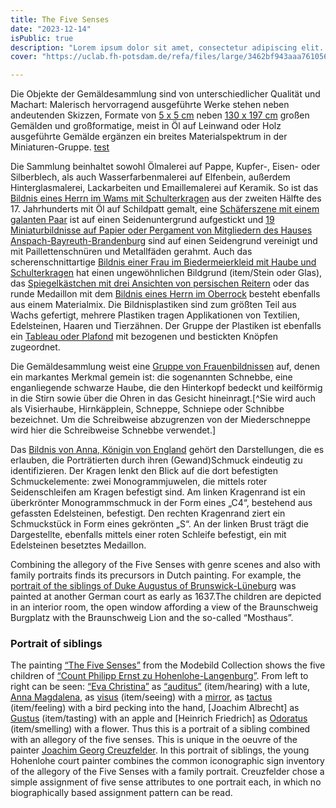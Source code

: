 ```yaml
---
title: The Five Senses
date: "2023-12-14"
isPublic: true
description: "Lorem ipsum dolor sit amet, consectetur adipiscing elit. Sed at imperdiet sapien. Fusce dolor ex, lobortis sit amet tincidunt id, posuere vel metus. Donec et ipsum et odio ullamcorper tincidunt sit amet id sem. Mauris non lorem imperdiet, rutrum mi nec, condimentum tortor. Quisque sit amet odio facilisis, porttitor nunc quis, dictum est. Quisque sollicitudin lorem et est ullamcorper vestibulum. Quisque a aliquet tortor. Morbi ac purus nibh. Cras a mauris sodales, maximus tellus eu, efficitur lectus. Quisque congue iaculis massa quis bibendum. In mauris turpis, scelerisque id faucibus et, vestibulum id risus. Nam consequat rhoncus libero, ut molestie lectus tincidunt tristique. Vivamus ut fringilla arcu, vitae eleifend quam. Integer pretium quam sed eleifend rhoncus. Aenean faucibus nunc non commodo hendrerit. Morbi sodales vel lectus id facilisis."
cover: "https://uclab.fh-potsdam.de/refa/files/large/3462bf943aaa761056dba91c89a90652c4833aaf.jpg"

---
```


Die Objekte der Gemäldesammlung sind von unterschiedlicher Qualität und Machart: Malerisch hervorragend ausgeführte Werke stehen neben andeutenden Skizzen, Formate von [5 x 5 cm](item/463) neben [130 x 197 cm](item/148) großen Gemälden und großformatige, meist in Öl auf Leinwand oder Holz ausgeführte Gemälde ergänzen ein breites Materialspektrum in der Miniaturen-Gruppe.
[test](item/40162)


Die Sammlung beinhaltet sowohl Ölmalerei auf Pappe, Kupfer-, Eisen- oder Silberblech, als auch Wasserfarbenmalerei auf Elfenbein, außerdem Hinterglasmalerei, Lackarbeiten und Emaillemalerei auf Keramik. So ist das [Bildnis eines Herrn im Wams mit Schulterkragen](item/437) aus der zweiten Hälfte des 17. Jahrhunderts mit Öl auf Schildpatt gemalt, eine [Schäferszene mit einem galanten Paar](item/68) ist auf einen Seidenuntergrund aufgestickt und [19 Miniaturbildnisse auf Papier oder Pergament von Mitgliedern des Hauses Anspach-Bayreuth-Brandenburg](item/332) sind auf einen Seidengrund vereinigt und mit Paillettenschnüren und Metallfäden gerahmt. Auch das scherenschnittartige [Bildnis einer Frau im Biedermeierkleid mit Haube und Schulterkragen](item/447) hat einen ungewöhnlichen Bildgrund (item/Stein oder Glas), das [Spiegelkästchen mit drei Ansichten von persischen Reitern](item/530) oder das runde Medaillon mit dem [Bildnis eines Herrn im Oberrock](item/301) besteht ebenfalls aus einem Materialmix. Die Bildnisplastiken sind zum größten Teil aus Wachs ­gefertigt, mehrere Plastiken tragen Applikationen von Textilien, Edelsteinen, Haaren und Tierzähnen. Der Gruppe der Plastiken ist ebenfalls ein [Tableau oder Plafond](item/5407) mit bezogenen und bestickten Knöpfen zugeordnet.

Die Gemäldesammlung weist eine [Gruppe von Frauenbildnissen](set/31735) auf, denen ein markantes Merkmal gemein ist: die sogenannten Schnebbe, eine enganliegende schwarze Haube, die den Hinterkopf bedeckt und keilförmig in die Stirn sowie über die Ohren in das Gesicht hineinragt.[^Sie wird auch als Visierhaube, Hirnkäpplein, Schneppe, Schniepe oder Schnibbe bezeichnet. Um die Schreibweise abzugrenzen von der Miederschneppe wird hier die Schreibweise Schnebbe verwendet.]
    
Das [Bildnis von Anna, Königin von England](item/306) gehört den Darstellungen, die es erlauben, die Porträtierten durch ihren (Gewand)Schmuck eindeutig zu identifizieren. Der Kragen lenkt den Blick auf die dort befestigten Schmuckelemente: zwei Monogrammjuwelen, die mittels roter Seidenschleifen am Kragen befestigt sind. Am linken Kragenrand ist ein überkrönter Monogrammschmuck in der Form eines „C4“, bestehend aus gefassten Edelsteinen, befestigt. Den rechten Kragenrand ziert ein Schmuckstück in Form eines gekrönten „S“. An der linken Brust trägt die Dargestellte, ebenfalls mittels einer roten Schleife befestigt, ein mit Edelsteinen besetztes Medaillon. 

Combining the allegory of the Five Senses with genre scenes and also with family portraits finds its precursors in Dutch painting. For example, the [portrait of the siblings of Duke Augustus of Brunswick-Lüneburg](item/209) was painted at another German court as early as 1637.The children are depicted in an interior room, the open window affording a view of the Braunschweig Burgplatz with the Braunschweig Lion and the so-called “Mosthaus”.
### Portrait of siblings
The painting [“The Five Senses”](item/159) from the Modebild Collection shows the five children of  [“Count Philipp Ernst zu Hohenlohe-Langenburg”](item/9499).
From left to right can be seen: [“Eva Christina”](item/9390) as [“auditus”](item/10613) (item/hearing) with a lute, 
[Anna Magdalena](item/9499), as  [visus](item/10536) (item/seeing) with a [mirror](item/10946), as [tactus](item/10586) (item/feeling) with a bird pecking into the hand, [Joachim Albrecht] as [Gustus](item/10913) (item/tasting) with an apple and [Heinrich Friedrich] as [Odoratus](item/10917) (item/smelling) with a flower. Thus this is a portrait of a sibling combined with an allegory of the five senses. This is unique in the oeuvre of the painter [Joachim Georg Creuzfelder](item/9350). In this portrait of siblings, the young Hohenlohe court painter combines the common iconographic sign inventory of the allegory of the Five Senses with a family portrait. Creuzfelder chose a simple assignment of five sense attributes to one portrait each, in which no biographically based assignment pattern can be read.
